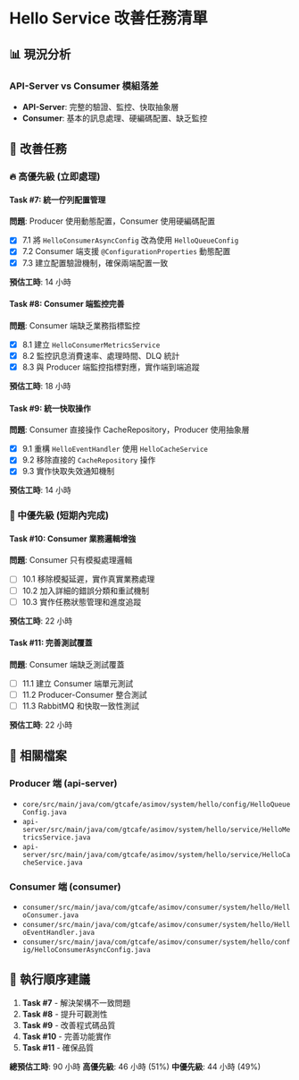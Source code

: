 # Hello Service 改善任務清單

## 📊 現況分析

### API-Server vs Consumer 模組落差
- **API-Server**: 完整的驗證、監控、快取抽象層
- **Consumer**: 基本的訊息處理、硬編碼配置、缺乏監控

## 🚀 改善任務

### 🔥 高優先級 (立即處理)

#### Task #7: 統一佇列配置管理
**問題**: Producer 使用動態配置，Consumer 使用硬編碼配置
- [x] 7.1 將 `HelloConsumerAsyncConfig` 改為使用 `HelloQueueConfig`
- [x] 7.2 Consumer 端支援 `@ConfigurationProperties` 動態配置
- [x] 7.3 建立配置驗證機制，確保兩端配置一致

**預估工時**: 14 小時

#### Task #8: Consumer 端監控完善
**問題**: Consumer 端缺乏業務指標監控
- [x] 8.1 建立 `HelloConsumerMetricsService`
- [x] 8.2 監控訊息消費速率、處理時間、DLQ 統計
- [x] 8.3 與 Producer 端監控指標對應，實作端到端追蹤

**預估工時**: 18 小時

#### Task #9: 統一快取操作
**問題**: Consumer 直接操作 CacheRepository，Producer 使用抽象層
- [x] 9.1 重構 `HelloEventHandler` 使用 `HelloCacheService`
- [x] 9.2 移除直接的 `CacheRepository` 操作
- [x] 9.3 實作快取失效通知機制

**預估工時**: 14 小時

### 🔶 中優先級 (短期內完成)

#### Task #10: Consumer 業務邏輯增強
**問題**: Consumer 只有模擬處理邏輯
- [ ] 10.1 移除模擬延遲，實作真實業務處理
- [ ] 10.2 加入詳細的錯誤分類和重試機制
- [ ] 10.3 實作任務狀態管理和進度追蹤

**預估工時**: 22 小時

#### Task #11: 完善測試覆蓋
**問題**: Consumer 端缺乏測試覆蓋
- [ ] 11.1 建立 Consumer 端單元測試
- [ ] 11.2 Producer-Consumer 整合測試
- [ ] 11.3 RabbitMQ 和快取一致性測試

**預估工時**: 22 小時

## 📁 相關檔案

### Producer 端 (api-server)
- `core/src/main/java/com/gtcafe/asimov/system/hello/config/HelloQueueConfig.java`
- `api-server/src/main/java/com/gtcafe/asimov/system/hello/service/HelloMetricsService.java`
- `api-server/src/main/java/com/gtcafe/asimov/system/hello/service/HelloCacheService.java`

### Consumer 端 (consumer)
- `consumer/src/main/java/com/gtcafe/asimov/consumer/system/hello/HelloConsumer.java`
- `consumer/src/main/java/com/gtcafe/asimov/consumer/system/hello/HelloEventHandler.java`
- `consumer/src/main/java/com/gtcafe/asimov/consumer/system/hello/config/HelloConsumerAsyncConfig.java`

## 🎯 執行順序建議

1. **Task #7** - 解決架構不一致問題
2. **Task #8** - 提升可觀測性
3. **Task #9** - 改善程式碼品質
4. **Task #10** - 完善功能實作
5. **Task #11** - 確保品質

**總預估工時**: 90 小時
**高優先級**: 46 小時 (51%)
**中優先級**: 44 小時 (49%)